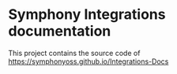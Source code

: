 # Symphony Integrations documentation

This project contains the source code of https://symphonyoss.github.io/Integrations-Docs
